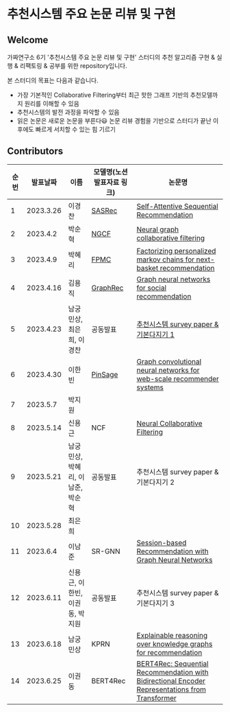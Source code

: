# 추천시스템 주요 논문 리뷰 및 구현


## Welcome
가짜연구소 6기 '추천시스템 주요 논문 리뷰 및 구현' 스터디의 추천 알고리즘 구현 & 실행 & 리팩토링 & 공부를 위한 repository입니다.

본 스터디의 목표는 다음과 같습니다.
- 가장 기본적인 Collaborative Filtering부터 최근 핫한 그래프 기반의 추천모델까지 원리를 이해할 수 있음
- 추천시스템의 발전 과정을 파악할 수 있음
- 읽은 논문은 새로운 논문을 부른다😃 논문 리뷰 경험을 기반으로 스터디가 끝난 이후에도 빠르게 서치할 수 있는 힘 기르기


## Contributors

| 순번  | 발표날짜      | 이름                  | 모델명(노션 발표자료 링크)                                                                              | 논문명                                                                                                                                 |
|-----|-----------|---------------------|----------------------------------------------------------------------------------------------|-------------------------------------------------------------------------------------------------------------------------------------|
| 1   | 2023.3.26 | 이경찬                 | [SASRec](https://www.notion.so/chanrankim/SASRec-23cfd848c75143f890adc7cc17dba8a3?pvs=4)     | [Self-Attentive Sequential Recommendation](https://arxiv.org/pdf/1808.09781.pdf)                                                    |
| 2   | 2023.4.2  | 박순혁                 | [NGCF](https://www.notion.so/chanrankim/NGCF-4b7770de468947b99268df3cd6bd1823?pvs=4)         | [Neural graph collaborative filtering](https://arxiv.org/abs/1905.08108)                                                            |
| 3   | 2023.4.9  | 박혜리                 | [FPMC](https://www.notion.so/chanrankim/FPMC-27d788aa42ba408688656e93ad87c0ee?pvs=4)         | [Factorizing personalized markov chains for next-basket recommendation](https://dl.acm.org/doi/10.1145/1772690.1772773)             |
| 4   | 2023.4.16 | 김용직                 | [GraphRec](https://www.notion.so/chanrankim/GraphRec-eac38c4df31640969a397a3417360b8e?pvs=4) | [Graph neural networks for social recommendation](https://arxiv.org/abs/1902.07243)                                                 |
| 5   | 2023.4.23 | 남궁민상, 최은희, 이경찬      | 공동발표                                                                                         | [추천시스템 survey paper & 기본다지기 1](https://www.notion.so/chanrankim/1-02e110cf185c49e9a3a54e1dcbc73af7?pvs=4)                           |
| 6   | 2023.4.30 | 이한빈                 | [PinSage](https://arxiv.org/abs/1806.01973)                                                  | [Graph convolutional neural networks for web-scale recommender systems](https://arxiv.org/abs/1806.01973)                           |
| 7   | 2023.5.7  | 박지원                 |                                                                                              |                                                                                                                                     |
| 8   | 2023.5.14 | 신용근                 | NCF                                                                                          | [Neural Collaborative Filtering](https://arxiv.org/abs/1708.05031)                                                                  |
| 9   | 2023.5.21 | 남궁민상, 박혜리, 이남준, 박순혁 | 공동발표                                                                                         | 추천시스템 survey paper & 기본다지기 2                                                                                                        |
| 10  | 2023.5.28 | 최은희                 |                                                                                              |                                                                                                                                     |
| 11  | 2023.6.4  | 이남준                 | SR-GNN                                                                                       | [Session-based Recommendation with Graph Neural Networks](https://arxiv.org/abs/1811.00855)                                         |
| 12  | 2023.6.11 | 신용근, 이한빈, 이권동, 박지원  | 공동발표                                                                                         | 추천시스템 survey paper & 기본다지기 3                                                                                                        |
| 13  | 2023.6.18 | 남궁민상                | KPRN                                                                                         | [Explainable reasoning over knowledge graphs for recommendation](https://arxiv.org/abs/1905.08108)                                  |
| 14  | 2023.6.25 | 이권동                 | BERT4Rec                                                                                     | [BERT4Rec: Sequential Recommendation with Bidirectional Encoder Representations from Transformer](https://arxiv.org/abs/1904.06690) |





